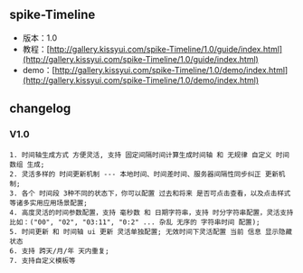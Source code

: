 ## spike-Timeline

* 版本：1.0
* 教程：[http://gallery.kissyui.com/spike-Timeline/1.0/guide/index.html](http://gallery.kissyui.com/spike-Timeline/1.0/guide/index.html)
* demo：[http://gallery.kissyui.com/spike-Timeline/1.0/demo/index.html](http://gallery.kissyui.com/spike-Timeline/1.0/demo/index.html)

## changelog

### V1.0

	1. 时间轴生成方式 方便灵活, 支持 固定间隔时间计算生成时间轴 和 无规律 自定义 时间数组 生成;  
	2. 灵活多样的 时间更新机制 --- 本地时间、时间差时间、服务器间隔性同步纠正 更新机制; 
	3. 各个 时间段 3种不同的状态下，你可以配置 过去和将来 是否可点击查看，以及点击样式 等诸多实用应用场景配置;
	4. 高度灵活的时间参数配置，支持 毫秒数 和 日期字符串，支持 时分字符串配置，灵活支持比如：("00", "02", "03:11", "0:2" ... 杂乱 无序的 字符串时间 配置);
	5. 时间更新 和 时间轴 ui 更新 灵活单独配置; 无效时间下灵活配置 当前 信息 显示隐藏状态
	6. 支持 跨天/月/年 天内重复; 
	7. 支持自定义模板等


